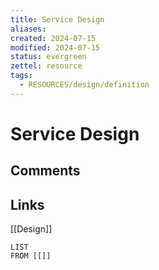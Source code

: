 ```yaml
---
title: Service Design
aliases: 
created: 2024-07-15
modified: 2024-07-15
status: evergreen
zettel: resource
tags:
  - RESOURCES/design/definition 
---
```

# Service Design
## Comments

## Links
[[Design]]
```dataview
LIST
FROM [[]]
```